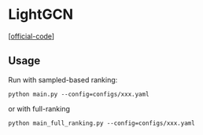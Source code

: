 

# LightGCN

[[official-code](https://github.com/gusye1234/LightGCN-PyTorch)]


## Usage


Run with sampled-based ranking:

    python main.py --config=configs/xxx.yaml

or with full-ranking

    python main_full_ranking.py --config=configs/xxx.yaml



